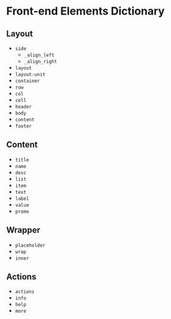 # Front-end Elements Dictionary

## Layout
- `side`
  - `_align_left`
  - `_align_right`
- `layout`
- `layout-unit`
- `container`
- `row`
- `col`
- `cell`
- `header`
- `body`
- `content`
- `footer`

## Content
- `title`
- `name`
- `desc`
- `list`
- `item`
- `text`
- `label`
- `value`
- `promo`

## Wrapper
- `placeholder`
- `wrap`
- `inner`

## Actions
- `actions`
- `info`
- `help`
- `more`
